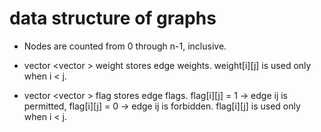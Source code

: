 # data structure of graphs

- Nodes are counted from 0 through n-1, inclusive.

- vector <vector <int>> weight stores edge weights. weight[i][j] is used only when i < j.

- vector <vector <int>> flag stores edge flags. flag[i][j] = 1 -> edge ij is permitted, flag[i][j] = 0 -> edge ij is forbidden. flag[i][j] is used only when i < j.
